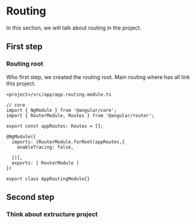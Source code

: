 # Routing
In this section, we will talk about routing in the project.

## First step
### Routing root
Who first step, we created the routing root. Main routing where has all link this project.


```
<project>/src/app/app.routing.module.ts

// core
import { NgModule } from '@angular/core';
import { RouterModule, Routes } from '@angular/router';

export const appRoutes: Routes = [];

@NgModule({
  imports: [RouterModule.forRoot(appRoutes,{
    enableTracing: false,

  })],
  exports: [ RouterModule ]
})

export class AppRoutingModule{}

```

## Second step 
### Think about extructure project
